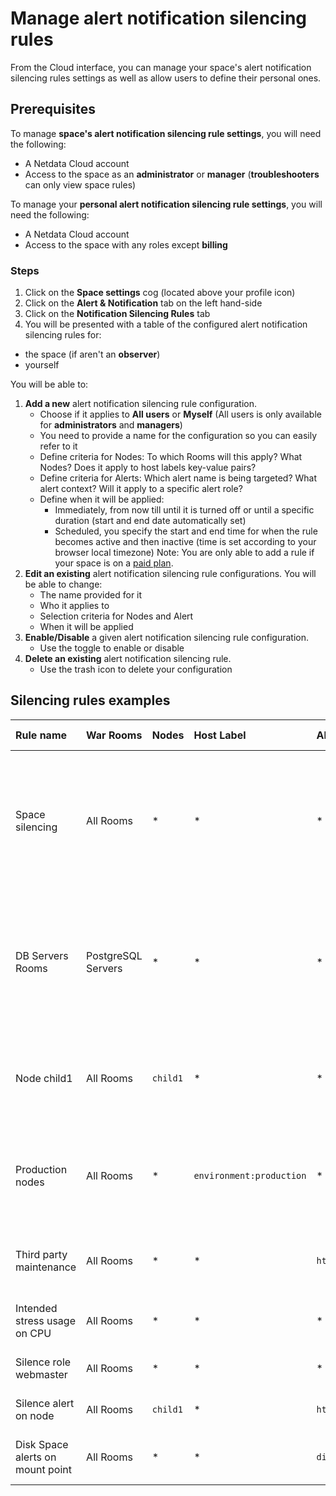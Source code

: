 # Manage alert notification silencing rules

From the Cloud interface, you can manage your space's alert notification silencing rules settings as well as allow users to define their personal ones.

## Prerequisites

To manage **space's alert notification silencing rule settings**, you will need the following:

- A Netdata Cloud account
- Access to the space as an **administrator** or **manager** (**troubleshooters** can only view space rules)


To manage your **personal alert notification silencing rule settings**, you will need the following:

- A Netdata Cloud account
- Access to the space with any roles except **billing**

### Steps

1. Click on the **Space settings** cog (located above your profile icon)
1. Click on the **Alert & Notification** tab on the left hand-side
1. Click on the **Notification Silencing Rules** tab
1. You will be presented with a table of the configured alert notification silencing rules for:
  * the space (if aren't an **observer**)
  * yourself
  
  You will be able to:
   1. **Add a new** alert notification silencing rule configuration.
      - Choose if it applies to **All users** or **Myself** (All users is only available for **administrators** and **managers**)
      - You need to provide a name for the configuration so you can easily refer to it
      - Define criteria for Nodes: To which Rooms will this apply? What Nodes? Does it apply to host labels key-value pairs?
      - Define criteria for Alerts: Which alert name is being targeted? What alert context? Will it apply to a specific alert role?
      - Define when it will be applied:
        - Immediately, from now till until it is turned off or until a specific duration (start and end date automatically set)
        - Scheduled, you specify the start and end time for when the rule becomes active and then inactive (time is set according to your browser local timezone)
      Note: You are only able to add a rule if your space is on a [paid plan](https://github.com/netdata/netdata/edit/master/docs/cloud/manage/plans.md).
   1. **Edit an existing** alert notification silencing rule configurations. You will be able to change:
      - The name provided for it
      - Who it applies to
      - Selection criteria for Nodes and Alert
      - When it will be applied
   1. **Enable/Disable** a given alert notification silencing rule configuration.
      - Use the toggle to enable or disable
   1. **Delete an existing** alert notification silencing rule.
      - Use the trash icon to delete your configuration 

## Silencing rules examples

| Rule name | War Rooms | Nodes | Host Label | Alert name | Alert context | Alert instance | Alert role | Description |
| :-- | :-- | :-- | :-- | :-- | :-- | :-- | :-- | :--|
| Space silencing | All Rooms | * | * | * | * | * | This rule silences the entire space, targets all nodes and for all users. E.g. infrastructure wide maintenance window. |
| DB Servers Rooms | PostgreSQL Servers | * | * | * | * | * | * | This rules silences the nodes in the room named PostgreSQL Servers, for example it doesn't silence the `All Nodes` room. E.g. My team with membership to this room doesn't want to receive notifications for these nodes. |
| Node child1 | All Rooms | `child1` | * | * | * | * | * | This rule silences all alert state transitions for node `child1` on all rooms and for all users. E.g. node could be going under maintenance. |
| Production nodes | All Rooms | * | `environment:production` | * | * | * | * | This rule silences all alert state transitions for nodes with the host label key-value pair `environment:production`. E.g. Maintenance window on nodes with specific host labels. |
| Third party maintenance | All Rooms | * | * | `httpcheck_posthog_netdata_cloud.request_status` | * | * | * | This rule silences this specific alert since third party partner will be undergoing maintenance. |
| Intended stress usage on CPU | All Rooms | * | * | * | `system.cpu` | * | * | This rule silences specific alerts across all nodes and their CPU cores. |
| Silence role webmaster | All Rooms | * | * | * | * | * | `webmaster` | This rule silences all alerts configured with the role `webmaster`. |
| Silence alert on node | All Rooms | `child1` | * | `httpcheck_posthog_netdata_cloud.request_status` | * | * | * | This rule silences the specific alert on the `child1` node. |
| Disk Space alerts on mount point | All Rooms | * | * | `disk_space_usage` | `disk.space` | `disk_space_opt_baddisk` | * | This rule silences the specific alert instance on all nodes `/opt/baddisk`. |

